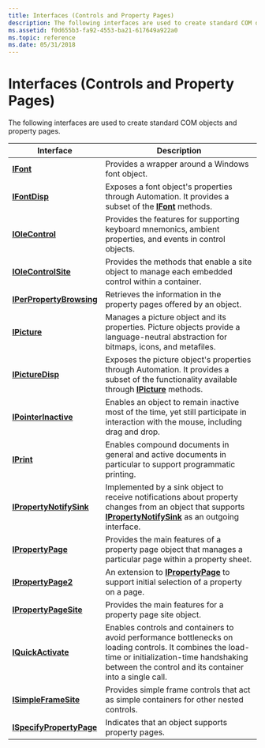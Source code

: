 ```yaml
---
title: Interfaces (Controls and Property Pages)
description: The following interfaces are used to create standard COM objects and property pages.
ms.assetid: f0d655b3-fa92-4553-ba21-617649a922a0
ms.topic: reference
ms.date: 05/31/2018
---
```


# Interfaces (Controls and Property Pages)

The following interfaces are used to create standard COM objects and property pages.



| Interface                                             | Description                                                                                                                                                                                                  |
|-------------------------------------------------------|--------------------------------------------------------------------------------------------------------------------------------------------------------------------------------------------------------------|
| [**IFont**](/windows/desktop/api/OCIdl/nn-ocidl-ifont)                                | Provides a wrapper around a Windows font object.                                                                                                                                                             |
| [**IFontDisp**](/windows/win32/api/ocidl/nn-ocidl-ifontdisp)                        | Exposes a font object's properties through Automation. It provides a subset of the [**IFont**](/windows/desktop/api/OCIdl/nn-ocidl-ifont) methods.                                                                                           |
| [**IOleControl**](/windows/desktop/api/OCIdl/nn-ocidl-iolecontrol)                    | Provides the features for supporting keyboard mnemonics, ambient properties, and events in control objects.                                                                                                  |
| [**IOleControlSite**](/windows/desktop/api/OCIdl/nn-ocidl-iolecontrolsite)            | Provides the methods that enable a site object to manage each embedded control within a container.                                                                                                           |
| [**IPerPropertyBrowsing**](/windows/desktop/api/OCIdl/nn-ocidl-iperpropertybrowsing)  | Retrieves the information in the property pages offered by an object.                                                                                                                                        |
| [**IPicture**](/windows/desktop/api/OCIdl/nn-ocidl-ipicture)                          | Manages a picture object and its properties. Picture objects provide a language-neutral abstraction for bitmaps, icons, and metafiles.                                                                       |
| [**IPictureDisp**](/windows/win32/api/ocidl/nn-ocidl-ipicturedisp)                  | Exposes the picture object's properties through Automation. It provides a subset of the functionality available through [**IPicture**](/windows/desktop/api/OCIdl/nn-ocidl-ipicture) methods.                                                |
| [**IPointerInactive**](/windows/desktop/api/OCIdl/nn-ocidl-ipointerinactive)          | Enables an object to remain inactive most of the time, yet still participate in interaction with the mouse, including drag and drop.                                                                         |
| [**IPrint**](/windows/desktop/api/DocObj/nn-docobj-iprint)                              | Enables compound documents in general and active documents in particular to support programmatic printing.                                                                                                   |
| [**IPropertyNotifySink**](/windows/desktop/api/OCIdl/nn-ocidl-ipropertynotifysink)    | Implemented by a sink object to receive notifications about property changes from an object that supports [**IPropertyNotifySink**](/windows/desktop/api/OCIdl/nn-ocidl-ipropertynotifysink) as an outgoing interface.                       |
| [**IPropertyPage**](/windows/desktop/api/OCIdl/nn-ocidl-ipropertypage)                | Provides the main features of a property page object that manages a particular page within a property sheet.                                                                                                 |
| [**IPropertyPage2**](/windows/desktop/api/OCIdl/nn-ocidl-ipropertypage2)              | An extension to [**IPropertyPage**](/windows/desktop/api/OCIdl/nn-ocidl-ipropertypage) to support initial selection of a property on a page.                                                                                                 |
| [**IPropertyPageSite**](/windows/desktop/api/OCIdl/nn-ocidl-ipropertypagesite)        | Provides the main features for a property page site object.                                                                                                                                                  |
| [**IQuickActivate**](/windows/desktop/api/OCIdl/nn-ocidl-iquickactivate)              | Enables controls and containers to avoid performance bottlenecks on loading controls. It combines the load-time or initialization-time handshaking between the control and its container into a single call. |
| [**ISimpleFrameSite**](/windows/desktop/api/OCIdl/nn-ocidl-isimpleframesite)          | Provides simple frame controls that act as simple containers for other nested controls.                                                                                                                      |
| [**ISpecifyPropertyPage**](/windows/desktop/api/OCIdl/nn-ocidl-ispecifypropertypages) | Indicates that an object supports property pages.                                                                                                                                                            |



 

 

 

